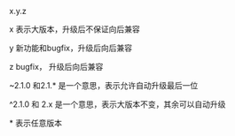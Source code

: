 x.y.z

x 表示大版本，升级后不保证向后兼容

y 新功能和bugfix，升级后向后兼容

z bugfix， 升级后向后兼容
 
~2.1.0 和2.1.* 是一个意思，表示允许自动升级最后一位
  
^2.1.0 和 2.x 是一个意思，表示大版本不变，其余可以自动升级
  
\* 表示任意版本

